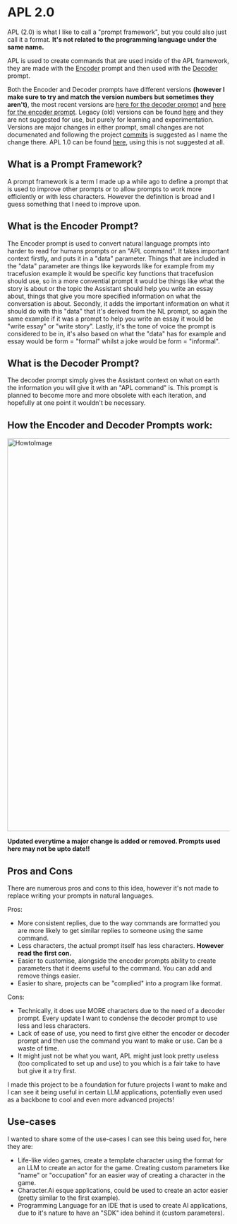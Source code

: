 # APL 2.0

APL (2.0) is what I like to call a "prompt framework", but you could also just call it a format. **It's not related to the programming language under the same name.**

APL is used to create commands that are used inside of the APL framework, they are made with the [Encoder](https://github.com/triple-alt/apl-pf/blob/main/encoder-prompt) prompt and then used with the [Decoder]((https://github.com/triple-alt/apl-pf/blob/main/decoder-prompt)) prompt.

Both the Encoder and Decoder prompts have different versions **(however I make sure to try and match the version numbers but sometimes they aren't)**, the most recent versions are [here for the decoder prompt](https://github.com/triple-alt/apl-pf/blob/main/decoder-prompt) and [here for the encoder prompt](https://github.com/triple-alt/apl-pf/blob/main/encoder-prompt). Legacy (old) versions can be found [here](https://github.com/triple-alt/apl-pf/tree/main/legacy) and they are not suggested for use, but purely for learning and experimentation. Versions are major changes in either prompt, small changes are not documenated and following the project [commits](https://github.com/triple-alt/apl-pf/commits/main) is suggested as I name the change there. APL 1.0 can be found [here](https://github.com/apl-pf/APL-1.0), using this is not suggested at all.

## What is a Prompt Framework?

A prompt framework is a term I made up a while ago to define a prompt that is used to improve other prompts or to allow prompts to work more efficiently or with less characters. However the definition is broad and I guess something that I need to improve upon.

## What is the Encoder Prompt?

The Encoder prompt is used to convert natural language prompts into harder to read for humans prompts or an "APL command". It takes important context firstly, and puts it in a "data" parameter. Things that are included in the "data" parameter are things like keywords like for example from my tracefusion example it would be specific key functions that tracefusion should use, so in a more convential prompt it would be things like what the story is about or the topic the Assistant should help you write an essay about, things that give you more specified information on what the conversation is about. Secondly, it adds the important information on what it should do with this "data" that it's derived from the NL prompt, so again the same example if it was a prompt to help you write an essay it would be "write essay" or "write story". Lastly, it's the tone of voice the prompt is considered to be in, it's also based on what the "data" has for example and essay would be form = "formal" whilst a joke would be form = "informal".

## What is the Decoder Prompt?

The decoder prompt simply gives the Assistant context on what on earth the information you will give it with an "APL command" is. This prompt is planned to become more and more obsolete with each iteration, and hopefully at one point it wouldn't be necessary.

## How the Encoder and Decoder Prompts work:

<img width="888" alt="HowtoImage" src="https://github.com/triple-alt/apl-pf/assets/149606011/c2a4e544-f2bb-428a-957c-d25d843e4823">

**Updated everytime a major change is added or removed. Prompts used here may not be upto date!!**

## Pros and Cons


There are numerous pros and cons to this idea, however it's not made to replace writing your prompts in natural languages.

Pros:
- More consistent replies, due to the way commands are formatted you are more likely to get similar replies to someone using the same command.
- Less characters, the actual prompt itself has less characters. **However read the first con.**
- Easier to customise, alongside the encoder prompts ability to create parameters that it deems useful to the command. You can add and remove things easier.
- Easier to share, projects can be "complied" into a program like format.

Cons:
- Technically, it does use MORE characters due to the need of a decoder prompt. Every update I want to condense the decoder prompt to use less and less characters.
- Lack of ease of use, you need to first give either the encoder or decoder prompt and then use the command you want to make or use. Can be a waste of time.
- It might just not be what you want, APL might just look pretty useless (too complicated to set up and use) to you which is a fair take to have but give it a try first.

I made this project to be a foundation for future projects I want to make and I can see it being useful in certain LLM applications, potentially even used as a backbone to cool and even more advanced projects!

## Use-cases

I wanted to share some of the use-cases I can see this being used for, here they are:

- Life-like video games, create a template character using the format for an LLM to create an actor for the game. Creating custom parameters like "name" or "occupation" for an easier way of creating a character in the game.
- Character.Ai esque applications, could be used to create an actor easier (pretty similar to the first example).
- Programming Language for an IDE that is used to create AI applications, due to it's nature to have an "SDK" idea behind it (custom parameters).

